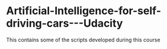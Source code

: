 # Artificial-Intelligence-for-self-driving-cars---Udacity
This contains some of the scripts developed during this course
